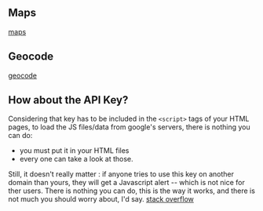 
## Maps
[maps](https://youtu.be/Zxf1mnP5zcw?t=510)

## Geocode
[geocode](https://www.youtube.com/watch?v=pRiQeo17u6c)

## How about the API Key?

Considering that key has to be included in the `<script>` tags of your HTML pages, to load the JS files/data from google's servers, there is nothing you can do:

* you must put it in your HTML files
* every one can take a look at those.

Still, it doesn't really matter : if anyone tries to use this key on another domain than yours, they will get a Javascript alert -- which is not nice for ther users. There is nothing you can do, this is the way it works, and there is not much you should worry about, I'd say. [stack overflow](https://tinyurl.com/y8ssbbsl)
